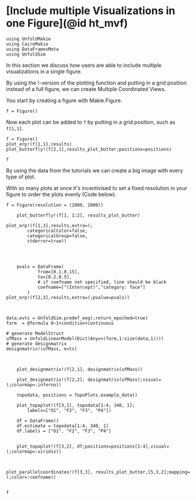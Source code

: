 # [Include multiple Visualizations in one Figure](@id ht_mvf)

```@example main
using UnfoldMakie
using CairoMakie
using DataFramesMeta
using UnfoldSim
```


In this section we discuss how users are able to include multiple visualizations in a single figure.

By using the !-version of the plotting function and putting in a grid position instead of a full figure, we can create Multiple Coordinated Views.

You start by creating a figure with Makie.Figure. 

`f = Figure()`

Now each plot can be added to `f`  by putting in a grid position, such as `f[1,1]`.

```@example main
f = Figure()
plot_erp!(f[1,1],results)
plot_butterfly!(f[2,1],results_plot_butter;positions=positions)

f
```


By using the data from the tutorials we can create a big image with every type of plot.

With so many plots at once it's incentivised to set a fixed resolution in your figure to order the plots evenly (Code below).


```@example main
f = Figure(resolution = (2000, 2000))

    plot_butterfly!(f[1, 1:2], results_plot_butter)
    
plot_erp!(f[1,3],results,extra=(;
        categoricalColor=false,
        categoricalGroup=false,
        stderror=true))




    pvals = DataFrame(
            from=[0.1,0.15],
            to=[0.2,0.5],
            # if coefname not specified, line should be black
            coefname=["(Intercept)","category: face"]
        )
plot_erp!(f[2,3],results,extra=(;pvalue=pvals))
    


data,evts = UnfoldSim.predef_eeg(;return_epoched=true)
form  = @formula 0~1+condition+continuous

# generate ModelStruct
ufMass = UnfoldLinearModel(Dict(Any=>(form,1:size(data,1)))) 
# generate designmatrix
designmatrix!(ufMass, evts)


    
    plot_designmatrix!(f[2,1], designmatrix(ufMass))

    plot_designmatrix!(f[2,2], designmatrix(ufMass);visual=(;colormap=:inferno))

    topodata, positions = TopoPlots.example_data()

    plot_topoplot!(f[3,1], topodata[1:4, 340, 1];
        labels=["O1", "F2", "F3", "P4"])

    df = DataFrame()
    df.estimate = topodata[1:4, 340, 1]
    df.labels = ["O1", "F2", "F3", "P4"]
    
    
    plot_topoplot!(f[3,2], df;positions=positions[1:4],visual=(;colormap=:viridis))


   
plot_parallelcoordinates!(f[3,3], results_plot_butter,[5,3,2];mapping=(;color=:coefname))    


f
```

